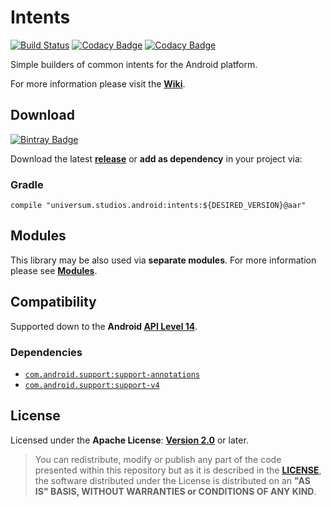 Intents
===============

[![Build Status](https://travis-ci.org/universum-studios/android_intents.svg?branch=master)](https://travis-ci.org/universum-studios/android_intents)
[![Codacy Badge](https://api.codacy.com/project/badge/Grade/682a1d82be024161bebc4b8afae1cf9a)](https://www.codacy.com/app/universum-studios/android_intents?utm_source=github.com&amp;utm_medium=referral&amp;utm_content=universum-studios/android_intents&amp;utm_campaign=Badge_Grade)
[![Codacy Badge](https://api.codacy.com/project/badge/Coverage/682a1d82be024161bebc4b8afae1cf9a)](https://www.codacy.com/app/universum-studios/android_intents?utm_source=github.com&utm_medium=referral&utm_content=universum-studios/android_intents&utm_campaign=Badge_Coverage)

Simple builders of common intents for the Android platform.

For more information please visit the **[Wiki](https://github.com/universum-studios/android_intents/wiki)**.

## Download ##
[![Bintray Badge](https://api.bintray.com/packages/universum-studios/android/universum.studios.android%3Aintents/images/download.svg)](https://bintray.com/universum-studios/android/universum.studios.android%3Aintents/_latestVersion)

Download the latest **[release](https://github.com/universum-studios/android_intents/releases "Latest Releases page")** or **add as dependency** in your project via:

### Gradle ###

    compile "universum.studios.android:intents:${DESIRED_VERSION}@aar"

## Modules ##

This library may be also used via **separate modules**. For more information please see **[Modules](https://github.com/universum-studios/android_intents/blob/master/MODULES.md)**.

## Compatibility ##

Supported down to the **Android [API Level 14](http://developer.android.com/about/versions/android-4.0.html "See API highlights")**.

### Dependencies ###

- [`com.android.support:support-annotations`](https://developer.android.com/topic/libraries/support-library/packages.html#annotations)
- [`com.android.support:support-v4`](https://developer.android.com/topic/libraries/support-library/packages.html#v4)

## License ##

Licensed under the **Apache License**: **[Version 2.0](http://www.apache.org/licenses/LICENSE-2.0)** or later.

> You can redistribute, modify or publish any part of the code presented within this repository but as it is described in the [**LICENSE**](https://github.com/universum-studios/android_intents/blob/master/LICENSE.md), the software distributed under the License is distributed on an **"AS IS" BASIS, WITHOUT WARRANTIES or CONDITIONS OF ANY KIND**.
